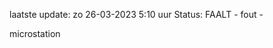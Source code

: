 laatste update: 
zo 26-03-2023  5:10   uur 
Status: FAALT - fout - 
<div class="service R">microstation</div>